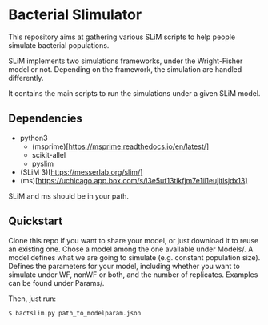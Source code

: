# Bacterial Slimulator

This repository aims at gathering various SLiM scripts to help people simulate bacterial populations.

SLiM implements two simulations frameworks, under the Wright-Fisher model or not.
Depending on the framework, the simulation are handled differently.

It contains the main scripts to run the simulations under a given SLiM model. 

## Dependencies

- python3
    - (msprime)[https://msprime.readthedocs.io/en/latest/]
    - scikit-allel
    - pyslim
- (SLiM 3)[https://messerlab.org/slim/]
- (ms)[https://uchicago.app.box.com/s/l3e5uf13tikfjm7e1il1eujitlsjdx13]

SLiM and ms should be in your path.

## Quickstart

Clone this repo if you want to share your model, or just download it to reuse an existing one.
Chose a model among the one available under Models/. 
A model defines what we are going to simulate (e.g. constant population size).
Defines the parameters for your model, including whether you want to simulate under WF, nonWF or both, and the number of replicates. 
Examples can be found under Params/.

Then, just run:

`$ bactslim.py path_to_modelparam.json`



